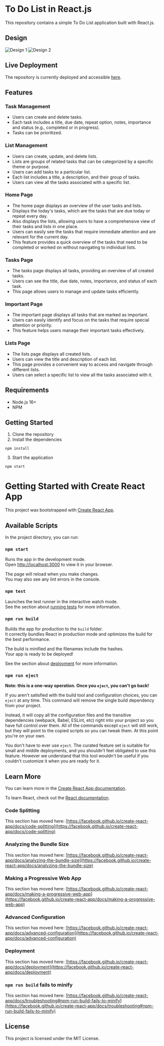 # To Do List in React.js

This repository contains a simple To Do List application built with React.js.

## Design

![Design 1](/src/assets/images/design_1.png)
![Design 2](/src/assets/images/design_2.png)

## Live Deployment

The repository is currently deployed and accessible [here](https://gaoux.github.io/to-do-list/).

## Features

### Task Management

- Users can create and delete tasks.
- Each task includes a title, due date, repeat option, notes, importance and status (e.g., completed or in progress).
- Tasks can be prioritized.

### List Management

- Users can create, update, and delete lists.
- Lists are groups of related tasks that can be categorized by a specific theme or purpose.
- Users can add tasks to a particular list.
- Each list includes a title, a description, and their group of tasks.
- Users can view all the tasks associated with a specific list.

### Home Page

- The home page displays an overview of the user tasks and lists.
- Displays the today's tasks, which are the tasks that are due today or repeat every day.
- Also displays the lists, allowing users to have a comprehensive view of their tasks and lists in one place.
- Users can easily see the tasks that require immediate attention and are relevant for the current day.
- This feature provides a quick overview of the tasks that need to be completed or worked on without navigating to individual lists.

### Tasks Page

- The tasks page displays all tasks, providing an overview of all created tasks.
- Users can see the title, due date, notes, importance, and status of each task.
- This page allows users to manage and update tasks efficiently.

### Important Page

- The important page displays all tasks that are marked as important.
- Users can easily identify and focus on the tasks that require special attention or priority.
- This feature helps users manage their important tasks effectively.

### Lists Page

- The lists page displays all created lists.
- Users can view the title and description of each list.
- This page provides a convenient way to access and navigate through different lists.
- Users can select a specific list to view all the tasks associated with it.

## Requirements

- Node.js 16+
- NPM

## Getting Started

1. Clone the repository
2. Install the dependencies

```
npm install
```

3. Start the application

```
npm start
```

# Getting Started with Create React App

This project was bootstrapped with [Create React App](https://github.com/facebook/create-react-app).

## Available Scripts

In the project directory, you can run:

### `npm start`

Runs the app in the development mode.\
Open [http://localhost:3000](http://localhost:3000) to view it in your browser.

The page will reload when you make changes.\
You may also see any lint errors in the console.

### `npm test`

Launches the test runner in the interactive watch mode.\
See the section about [running tests](https://facebook.github.io/create-react-app/docs/running-tests) for more information.

### `npm run build`

Builds the app for production to the `build` folder.\
It correctly bundles React in production mode and optimizes the build for the best performance.

The build is minified and the filenames include the hashes.\
Your app is ready to be deployed!

See the section about [deployment](https://facebook.github.io/create-react-app/docs/deployment) for more information.

### `npm run eject`

**Note: this is a one-way operation. Once you `eject`, you can't go back!**

If you aren't satisfied with the build tool and configuration choices, you can `eject` at any time. This command will remove the single build dependency from your project.

Instead, it will copy all the configuration files and the transitive dependencies (webpack, Babel, ESLint, etc) right into your project so you have full control over them. All of the commands except `eject` will still work, but they will point to the copied scripts so you can tweak them. At this point you're on your own.

You don't have to ever use `eject`. The curated feature set is suitable for small and middle deployments, and you shouldn't feel obligated to use this feature. However we understand that this tool wouldn't be useful if you couldn't customize it when you are ready for it.

## Learn More

You can learn more in the [Create React App documentation](https://facebook.github.io/create-react-app/docs/getting-started).

To learn React, check out the [React documentation](https://reactjs.org/).

### Code Splitting

This section has moved here: [https://facebook.github.io/create-react-app/docs/code-splitting](https://facebook.github.io/create-react-app/docs/code-splitting)

### Analyzing the Bundle Size

This section has moved here: [https://facebook.github.io/create-react-app/docs/analyzing-the-bundle-size](https://facebook.github.io/create-react-app/docs/analyzing-the-bundle-size)

### Making a Progressive Web App

This section has moved here: [https://facebook.github.io/create-react-app/docs/making-a-progressive-web-app](https://facebook.github.io/create-react-app/docs/making-a-progressive-web-app)

### Advanced Configuration

This section has moved here: [https://facebook.github.io/create-react-app/docs/advanced-configuration](https://facebook.github.io/create-react-app/docs/advanced-configuration)

### Deployment

This section has moved here: [https://facebook.github.io/create-react-app/docs/deployment](https://facebook.github.io/create-react-app/docs/deployment)

### `npm run build` fails to minify

This section has moved here: [https://facebook.github.io/create-react-app/docs/troubleshooting#npm-run-build-fails-to-minify](https://facebook.github.io/create-react-app/docs/troubleshooting#npm-run-build-fails-to-minify)

## License

This project is licensed under the MIT License.
